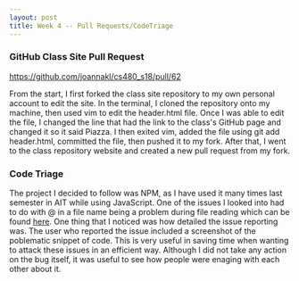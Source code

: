 ```yaml
---
layout: post
title: Week 4 -- Pull Requests/CodeTriage
---
```


### GitHub Class Site Pull Request
https://github.com/joannakl/cs480_s18/pull/62

From the start, I first forked the class site repository to my own personal account to edit the site. In the terminal, I cloned the repository onto my machine, then used vim to edit the header.html file. Once I was able to edit the file, I changed the line that had the link to the class's GitHub page and changed it so it said Piazza. I then exited vim, added the file using git add header.html, committed the file, then pushed it to my fork. After that, I went to the class repository website and created a new pull request from my fork. 

### Code Triage

The project I decided to follow was NPM, as I have used it many times last semester in AIT while using JavaScript. One of the issues I looked into had to do with @ in a file name being a problem during file reading which can be found [here](https://github.com/npm/npm/issues/19229). One thing that I noticed was how detailed the issue reporting was. The user who reported the issue included a screenshot of the poblematic snippet of code. This is very useful in saving time when wanting to attack these issues in an efficient way. Although I did not take any action on the bug itself, it was useful to see how people were enaging with each other about it. 
